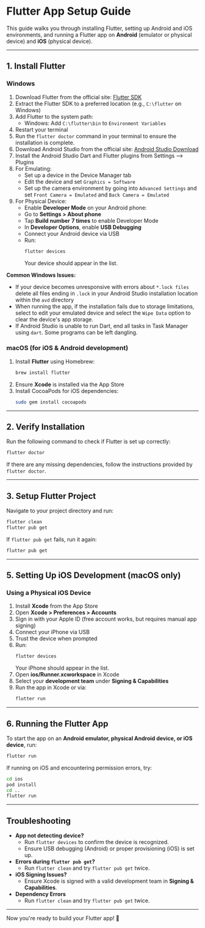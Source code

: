 # Flutter App Setup Guide

This guide walks you through installing Flutter, setting up Android and iOS environments, and running a Flutter app on **Android** (emulator or physical device) and **iOS** (physical device).

---

## **1. Install Flutter**

### **Windows**
1. Download Flutter from the official site: [Flutter SDK](https://flutter.dev/docs/get-started/install)
2. Extract the Flutter SDK to a preferred location (e.g., `C:\flutter` on Windows)
3. Add Flutter to the system path:
    - Windows: Add `C:\flutter\bin` to `Environment Variables`
4. Restart your terminal
5. Run the `flutter doctor` command in your terminal to ensure the installation is complete.
6. Download Android Studio from the official site: [Android Studio Download](https://https://developer.android.com/studio)
7. Install the Android Studio Dart and Flutter plugins from Settings --> Plugins
8. For Emulating: 
   - Set up a device in the Device Manager tab 
   - Edit the device and set `Graphics = Software`
   - Set up the camera environment by going into `Advanced Settings` and set `Front Camera = Emulated` and `Back Camera = Emulated`
9. For Physical Device:
   - Enable **Developer Mode** on your Android phone:
   - Go to **Settings > About phone**
   - Tap **Build number** **7 times** to enable Developer Mode
   - In **Developer Options**, enable **USB Debugging**
   - Connect your Android device via USB
   - Run:
       ```sh
       flutter devices
       ```
       Your device should appear in the list.

**Common Windows Issues:**
- If your device becomes unresponsive with errors about `*.lock files` delete all files ending in `.lock` in your Android Studio installation location within the `avd` directory
- When running the app, if the installation fails due to storage limitations, select to edit your emulated device and select the `Wipe Data` option to clear the device's app storage.
- If Android Studio is unable to run Dart, end all tasks in Task Manager using `dart`. Some programs can be left dangling.

### **macOS (for iOS & Android development)**
1. Install **Flutter** using Homebrew:
   ```sh
   brew install flutter
   ```
2. Ensure **Xcode** is installed via the App Store
3. Install CocoaPods for iOS dependencies:
   ```sh
   sudo gem install cocoapods
   ```

---

## **2. Verify Installation**
Run the following command to check if Flutter is set up correctly:
```sh
flutter doctor
```
If there are any missing dependencies, follow the instructions provided by `flutter doctor`.

---

## **3. Setup Flutter Project**

Navigate to your project directory and run:
```sh
flutter clean
flutter pub get
```
If `flutter pub get` fails, run it again:
```sh
flutter pub get
```

---


## **5. Setting Up iOS Development** (macOS only)

### **Using a Physical iOS Device**
1. Install **Xcode** from the App Store
2. Open **Xcode > Preferences > Accounts**
3. Sign in with your Apple ID (free account works, but requires manual app signing)
4. Connect your iPhone via USB
5. Trust the device when prompted
6. Run:
   ```sh
   flutter devices
   ```
   Your iPhone should appear in the list.
7. Open **ios/Runner.xcworkspace** in Xcode
8. Select your **development team** under **Signing & Capabilities**
9. Run the app in Xcode or via:
   ```sh
   flutter run
   ```

---

## **6. Running the Flutter App**

To start the app on an **Android emulator, physical Android device, or iOS device**, run:
```sh
flutter run
```
If running on iOS and encountering permission errors, try:
```sh
cd ios
pod install
cd ..
flutter run
```

---

## **Troubleshooting**
- **App not detecting device?**
    - Run `flutter devices` to confirm the device is recognized.
    - Ensure USB debugging (Android) or proper provisioning (iOS) is set up.
- **Errors during `flutter pub get`?**
    - Run `flutter clean` and try `flutter pub get` twice.
- **iOS Signing Issues?**
    - Ensure Xcode is signed with a valid development team in **Signing & Capabilities**.
- **Dependency Errors**
  - Run `flutter clean` and try `flutter pub get` twice.


---

Now you're ready to build your Flutter app! 🚀

